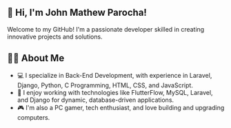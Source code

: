 ## 👋 Hi, I'm John Mathew Parocha!
Welcome to my GitHub! I'm a passionate developer skilled in creating innovative projects and solutions.

## 👨‍💻 About Me
- 💻 I specialize in Back-End Development, with experience in Laravel,  Django, Python, C Programming, HTML, CSS, and JavaScript.
- 🔧 I enjoy working with technologies like FlutterFlow, MySQL, Laravel, and Django for dynamic, database-driven applications.
- 🎮 I'm also a PC gamer, tech enthusiast, and love building and upgrading computers.
